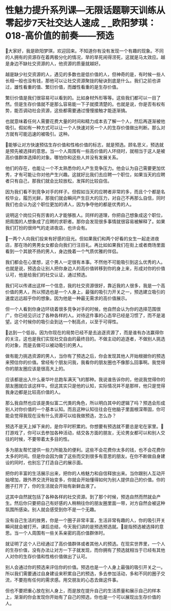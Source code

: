 # 性魅力提升系列课—无限话题聊天训练从零起步7天社交达人速成 _ _欧阳梦琪：018-高价值的前奏——预选

🎼大家好，我是欧阳梦琪，欢迎回来。不知道你有没有发现一个有趣的现象。不同的人拥有的资源存在着两极分化的情况，旱的旱死闹得涝死，这就是马太效应。越是身边不缺社交资源的人，他资源的质量就越好。

越是缺少社交资源的人，遇见的多数也是低价值的人，但神奇的是，有时候一些人长相一般也没有钱，那他可以让社交资源聚拢的秘诀到底是什么。我们之前也讲过，雄性看重的值、繁衍价值，而雌性看重的是生存价值。

繁衍价值是我们很容易可以看到的。比如身材外形等等。这些我们都可以一目了然。但是生存价值就不是那么容易能一下子就摸清楚的。也就是说，你是否有权有势，能否调动社会资源，这些都需要通过慢慢接触才能逐渐搞。

也就意味着任何人需要花费大量的时间和精力成本去了解一个人，然后再逐渐被他吸引。假如有一种方式可以让一个人快速对另一个人的生存价值做出判断。那么对方就有可能迅速的被吸引。这种。

🎼能够让对方快速预估生存价值和性格价值的标志，就是预选。顾名思义，预选就是预先被选择的意思。当一个人周围有一些高价值的人环绕时，就相当于这人是被高价值群体选择的对象。哪怕你和这些人并没有发展关系。

他们的存在，也能让一个不太熟悉你的人产生竞争压力。他会认为自己需要更加优秀，才有可能让你对他产生兴趣。这就好比我们去应聘一个职位，如果当天的应聘者只有自己，那我们就会比较放松，发挥的比较自信。

因为我们看不到竞争对手的样子。但假如当天的应聘者非常的多，而且个个都是名校毕业，履历光鲜，那我们就会瞬间产生巨大的压力，对自己不再那么自信，同时我们也会认为这个职位更加的诱人，因为争夺他的都是优秀的人。

说明这个岗位只有厉害的人才能够胜人。同样的道理，你把自己想象成这个职位，把周围的人想象成了应聘的求职者。那你会发现很多事情就很容易被解释了。如果我们打扮的很帅气的走进夜店，也许会有。

🎼一两个人向我们投来有好感的目光。但如果我们和两个好看的女生一起走进夜店，那在场的男男女女都会向我们行注目礼。再比如如果我们在街上或者商场里面看到一个其貌不扬的男人，身边挽着一个气质优雅的伴侣。

我们都会在心里想，这个男人一定很有本事。不然他不可能吸引到这么优秀的人。也就是说，预选会让别人把你身边人的高价值转移到你的身上来，形成对你的价值认可，他是给我们的社交认证，通过预选。

我们可以传递出这样一个信息，我的社交资源很好，靠近我的人很多，我是一个高价值的男人，所以预选也是一个人身上，最强的吸引力开关之一，预选建立吸引的速度远远超乎你的想象。因为他是一种最无需求的高价值展示。

但一个人看到你身边环绕着很多竞争对手的时候，他自然会认为你的选择范围很广，你已经见识过了各种各样的人。对待这件事的心态早已经是习惯了，而不是渴望。这个时候你的吸引会到达一个制高点，以至于可得性。

🎼达到一个低谷。因为你现在的局势已经不是去追逐资源了，而是谁有办法赢得你的关注，这也是我们实现社交自由的最终目的。不做主动的追逐者，不做别人挑选的对象，而是去做可以被动吸引的男人。

做有能力挑选资源的男人，当你有了预选之后，你会发现其他人开始根据你的预选来预估你的价值。曾经有个朋友问我，我看你的朋友圈也不像那么回事啊。我觉得你的朋友圈应该是很高大上的。

应该都是出入什么豪华叶总跑车满天飞的那种。我说谁告诉你的，他说我觉得你的朋友圈就应该这样牛。但这其实只是他的认知，实际情况并不是那样，他只是觉得我身边都是比较高价值的人。

那么我自然也应该是类似富二代类的角色，所以明白其中的逻辑了吗？预选会形成别人对你价值的一个基本认知。而且这种认知往往会在他脑子里面根深蒂固，你可能会觉得我现在没有什么资源可以给我做预选，怎么办？

预选不是天上掉下来的，是你平时积累的。你想要有预选就不要总是宅在家里。🎼打游戏了，你可以去参加各种活动，结交各方面的朋友，无论男女都可以和别人交往的时候，不要带着太多目的性。

多为朋友帮忙提供一些力所能及的便利。这些不会花费你太多的钱，也不会花费你太多的时间。但是你会因为做了这些而交到很多有意思的朋友。在你不断做自身建设的同时，也别忘了打造自己的展示面。

把你的丰富的生活展示出来，把你的人格魅力和自信释放出来。当你跟别人互动开始增加，跟外界交流开始变多，你就会开始懂得如何为别人提供自己的价值。你的圈子打开了，你的生活就会开始有新鲜血液了。

这其中自然就包括了各种各样的社交资源。到了那个时候，预选自然而然就会产生。然后你只要把自己有好感的人稍稍往你的朋友圈里面一带，对方自然会被这种氛围所感染。别人就会感受到你不是一个无趣。

没有自己生活的挫男，你是一个圈子非常丰富，生活非常有趣的人，你的吸引开关瞬间就会被打开。课后总结，今天我们讲的是预选预选就。🎼是指预选被选择的意思。当一个人周围有一些关系亲密的高价值群体时。

就证明了这个人已经通过了高价值群体或者其他人的预选。在现实世界里，一个人的生存价值，没有办法让对方一下子就发现，而你拥有了预选就相当于已经有其他人对你的生存价值和性格价值做出了认可。

别人会通过你的预选来评估你的价值。预选也是一个人身上最强的吸引开关之一。所以我们需要通过自身建设来积累自己的预选，多去参加活动，多和不同的圈子交流，不要抱有任何的需求感。用交朋友的心态去做这件事。

但也不要把重心放在别人身上，而是放在提升自己的生活质量和展示自己的样本上，渐渐的你会发现你开始有了自己的预选，你也是一个可以展现出生存价值的人。

